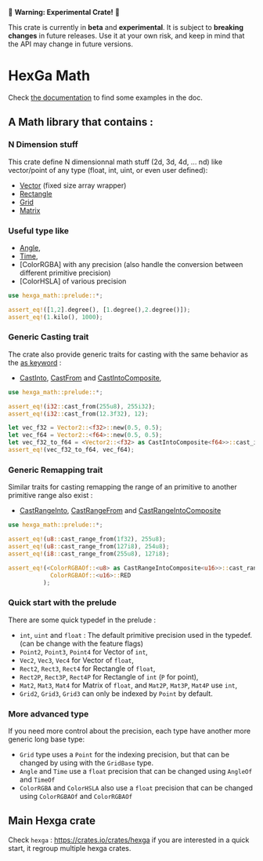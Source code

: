 🚧 **Warning: Experimental Crate!** 🚧

This crate is currently in **beta** and **experimental**.
It is subject to **breaking changes** in future releases.
Use it at your own risk, and keep in mind that the API may change in future versions.

# HexGa Math

Check [the documentation](https://docs.rs/hexga_math/latest/hexga_math/) to find some examples in the doc.

## A Math library that contains :

### N Dimension stuff

This crate define N dimensionnal math stuff (2d, 3d, 4d, ... nd) like vector/point of any type (float, int, uint, or even user defined):

- [Vector](https://docs.rs/hexga_math/latest/hexga_math/vector/index.html) (fixed size array wrapper)
- [Rectangle](https://docs.rs/hexga_math/latest/hexga_math/rectangle/struct.RectangleBase.html)
- [Grid](https://docs.rs/hexga_math/latest/hexga_math/grid/index.html)
- [Matrix](https://docs.rs/hexga_math/latest/hexga_math/matrix/index.html)

### Useful type like
- [Angle](https://docs.rs/hexga_math/latest/hexga_math/angle/struct.AngleOf.html),
- [Time](https://docs.rs/hexga_math/latest/hexga_math/time/struct.TimeOf.html),
- [ColorRGBA] with any precision (also handle the conversion between different primitive precision)
- [ColorHSLA] of various precision

```rust
use hexga_math::prelude::*;

assert_eq!([1,2].degree(), [1.degree(),2.degree()]);
assert_eq!(1.kilo(), 1000);
```

### Generic Casting trait
The crate also provide generic traits for casting with the same behavior as the [as keyword](https://practice.course.rs/type-conversions/as.html) :
- [CastInto](https://docs.rs/hexga_math/latest/hexga_math/number/trait.CastInto.html), [CastFrom](https://docs.rs/hexga_math/latest/hexga_math/number/trait.CastFrom.html) and [CastIntoComposite](https://docs.rs/hexga_math/latest/hexga_math/number/trait.CastIntoComposite.html),

```rust
use hexga_math::prelude::*;

assert_eq!(i32::cast_from(255u8), 255i32);
assert_eq!(i32::cast_from(12.3f32), 12);

let vec_f32 = Vector2::<f32>::new(0.5, 0.5);
let vec_f64 = Vector2::<f64>::new(0.5, 0.5);
let vec_f32_to_f64 = <Vector2::<f32> as CastIntoComposite<f64>>::cast_into_composite(vec_f32);
assert_eq!(vec_f32_to_f64, vec_f64);
```

### Generic Remapping trait
Similar traits for casting remapping the range of an primitive to another primitive range also exist :
- [CastRangeInto](https://docs.rs/hexga_math/latest/hexga_math/number/trait.CastRangeInto.html), [CastRangeFrom](https://docs.rs/hexga_math/latest/hexga_math/number/trait.CastRangeFrom.html) and [CastRangeIntoComposite](https://docs.rs/hexga_math/latest/hexga_math/number/trait.CastRangeIntoComposite.html)

```rust
use hexga_math::prelude::*;

assert_eq!(u8::cast_range_from(1f32), 255u8);
assert_eq!(u8::cast_range_from(127i8), 254u8);
assert_eq!(i8::cast_range_from(255u8), 127i8);

assert_eq!(<ColorRGBAOf::<u8> as CastRangeIntoComposite<u16>>::cast_range_into_composite(ColorRGBAOf::<u8>::RED),
            ColorRGBAOf::<u16>::RED
          );
```


### Quick start with the prelude

There are some quick typedef in the prelude :
- `int`, `uint` and `float`  : The default primitive precision used in the typedef. (can be change with the feature flags)
- `Point2`, `Point3`, `Point4` for Vector of `int`,
- `Vec2`, `Vec3`, `Vec4` for Vector of `float`,
- `Rect2`, `Rect3`, `Rect4` for Rectangle of `float`,
- `Rect2P`, `Rect3P`, `Rect4P` for Rectangle of `int` (`P` for point),
- `Mat2`, `Mat3`, `Mat4` for Matrix of `float`, and `Mat2P`, `Mat3P`, `Mat4P` use `int`,
- `Grid2`, `Grid3`, `Grid3` can only be indexed by `Point` by default.


### More advanced type

If you need more control about the precision, each type have another more generic long base type:

- `Grid` type uses a `Point` for the indexing precision, but that can be changed by using with the `GridBase` type.
- `Angle` and `Time` use a `float` precision that can be changed using `AngleOf` and `TimeOf`
- `ColorRGBA` and `ColorHSLA` also use a `float` precision that can be changed using `ColorRGBAOf` and `ColorRGBAOf`

## Main Hexga crate

Check `hexga` : https://crates.io/crates/hexga if you are interested in a quick start, it regroup multiple hexga crates.